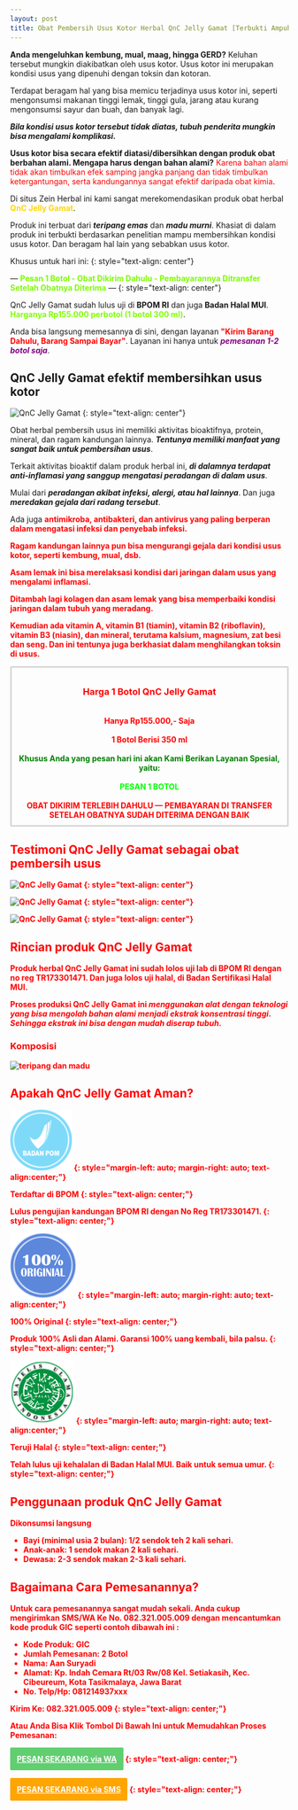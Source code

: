 ```yaml
---
layout: post
title: Obat Pembersih Usus Kotor Herbal QnC Jelly Gamat [Terbukti Ampuh]
---
```


**Anda mengeluhkan kembung, mual, maag, hingga GERD?** Keluhan tersebut mungkin diakibatkan oleh usus kotor. Usus kotor ini merupakan kondisi usus yang dipenuhi dengan toksin dan kotoran.

Terdapat beragam hal yang bisa memicu terjadinya usus kotor ini, seperti mengonsumsi makanan tinggi lemak, tinggi gula, jarang atau kurang mengonsumsi sayur dan buah, dan banyak lagi.

***Bila kondisi usus kotor tersebut tidak diatas, tubuh penderita mungkin bisa mengalami komplikasi.***

**Usus kotor bisa secara efektif diatasi/dibersihkan dengan produk obat berbahan alami. Mengapa harus dengan bahan alami?** <span style="color: red;">Karena bahan alami tidak akan timbulkan efek samping jangka panjang dan tidak timbulkan ketergantungan, serta kandungannya sangat efektif daripada obat kimia</span>.

Di situs Zein Herbal ini kami sangat merekomendasikan produk obat herbal <strong style="color: gold">QnC Jelly Gamat</strong>.

Produk ini terbuat dari ***teripang emas*** dan ***madu murni***. Khasiat di dalam produk ini terbukti berdasarkan penelitian mampu membersihkan kondisi usus kotor. Dan beragam hal lain yang sebabkan usus kotor.

Khusus untuk hari ini:
{: style="text-align: center"}

— <strong style="color: lawngreen">Pesan 1 Botol - Obat Dikirim Dahulu - Pembayarannya Ditransfer Setelah Obatnya Diterima</strong> —
{: style="text-align: center"}

QnC Jelly Gamat sudah lulus uji di **BPOM RI** dan juga **Badan Halal MUI**. <strong style="color: chartreuse">Harganya Rp155.000 perbotol (1 botol 300 ml)</strong>.

Anda bisa langsung memesannya di sini, dengan layanan <strong style="color: red">"Kirim Barang Dahulu, Barang Sampai Bayar"</strong>. Layanan ini hanya untuk <em style="color: purple">**pemesanan 1-2 botol saja**</em>.

## QnC Jelly Gamat efektif membersihkan usus kotor

![QnC Jelly Gamat](https://2.bp.blogspot.com/-ZqoptIpzxV0/WjiqXwgcmeI/AAAAAAAAAGc/w9p2MzJnaN4T369kRzyMIgpeQw3vfS2RgCLcBGAs/s1600/medium1.JPG)
{: style="text-align: center"}

Obat herbal pembersih usus ini memiliki aktivitas bioaktifnya, protein, mineral, dan ragam kandungan lainnya. ***Tentunya memiliki manfaat yang sangat baik untuk pembersihan usus***.

Terkait aktivitas bioaktif dalam produk herbal ini, ***di dalamnya terdapat anti-inflamasi yang sanggup mengatasi peradangan di dalam usus***.

Mulai dari ***peradangan akibat infeksi, alergi, atau hal lainnya***. Dan juga ***meredakan gejala dari radang tersebut***.

Ada juga <strong style="color: red">antimikroba<strong style="color: red">, <strong style="color: red">antibakteri<strong style="color: red">, dan <strong style="color: red">antivirus<strong style="color: red"> yang paling berperan dalam mengatasi infeksi dan penyebab infeksi.

Ragam kandungan lainnya pun bisa mengurangi gejala dari kondisi usus kotor, seperti kembung, mual, dsb.

Asam lemak ini bisa merelaksasi kondisi dari jaringan dalam usus yang mengalami inflamasi.

Ditambah lagi kolagen dan asam lemak yang bisa memperbaiki kondisi jaringan dalam tubuh yang meradang.

Kemudian ada **vitamin A**, **vitamin B1 (tiamin)**, **vitamin B2 (riboflavin)**, **vitamin B3 (niasin)**, dan **mineral**, terutama **kalsium**, **magnesium**, **zat besi** dan **seng**. Dan ini tentunya juga berkhasiat dalam menghilangkan toksin di usus.

<div style="border-radius: 2px; border: 3px solid rgb(216, 216, 216); padding: 10px; text-align: center;">
<h3>Harga 1 Botol QnC Jelly Gamat</h3>
<br>
Hanya <strong>Rp155.000</strong>,- Saja
<br>
<br>
<strong>1 Botol Berisi 350 ml</strong>
<br>
<br>
<strong><span style="color: green">Khusus Anda yang pesan hari ini akan Kami Berikan Layanan Spesial, yaitu:</span></strong>
<br>
<br>
<strong><span style="color: lime">PESAN 1 BOTOL</span></strong>
<br>
<br>
<strong><span style="color: red">OBAT DIKIRIM TERLEBIH DAHULU — PEMBAYARAN DI TRANSFER SETELAH OBATNYA SUDAH DITERIMA DENGAN BAIK</span></strong>
</div>

## Testimoni QnC Jelly Gamat sebagai obat pembersih usus

![QnC Jelly Gamat](https://1.bp.blogspot.com/-2UluIf2_NMY/XesslzpPoLI/AAAAAAAAAXs/tMpMDoi6xfQjKR0DUftI6-DIHbX9TGOywCNcBGAsYHQ/s320/uss1.jpg)
{: style="text-align: center"}

![QnC Jelly Gamat](https://1.bp.blogspot.com/-Tm1Xdq8Rm-E/Xessl9XReiI/AAAAAAAAAXw/kGE2mg0urLo8TQJA_RiMCSTwAbAz-CsSwCNcBGAsYHQ/s320/uss2.jpg)
{: style="text-align: center"}

![QnC Jelly Gamat](https://1.bp.blogspot.com/-p9h5Kd65rIg/Xessl17h6PI/AAAAAAAAAX0/uXa8q5u5HzMmlwm3YKhynhv0fLB8sM3_QCNcBGAsYHQ/s320/uss3.jpg)
{: style="text-align: center"}

## Rincian produk QnC Jelly Gamat

Produk herbal QnC Jelly Gamat ini sudah lolos uji lab di **BPOM RI** dengan no reg **TR173301471**. Dan juga lolos uji halal, di **Badan Sertifikasi Halal MUI**.

Proses produksi QnC Jelly Gamat ini ***menggunakan alat dengan teknologi yang bisa mengolah bahan alami menjadi ekstrak konsentrasi tinggi***. ***Sehingga ekstrak ini bisa dengan mudah diserap tubuh***.

### Komposisi

![teripang dan madu](https://zeinherbal.diobatherbal.com/images/teripang-madu.png)

## Apakah QnC Jelly Gamat Aman?

![QnC Jelly Gamat](/images/logo3.png)
{: style="margin-left: auto; margin-right: auto; text-align:center;"}

**Terdaftar di BPOM**
{: style="text-align: center;"}

**Lulus pengujian kandungan BPOM RI dengan No Reg TR173301471.**
{: style="text-align: center;"}

![QnC Jelly Gamat](/images/logo1.png)
{: style="margin-left: auto; margin-right: auto; text-align:center;"}

**100% Original**
{: style="text-align: center;"}

**Produk 100% Asli dan Alami. Garansi 100% uang kembali, bila palsu.**
{: style="text-align: center;"}

![QnC Jelly Gamat](/images/logo2.png)
{: style="margin-left: auto; margin-right: auto; text-align:center;"}

**Teruji Halal**
{: style="text-align: center;"}

**Telah lulus uji kehalalan di Badan Halal MUI. Baik untuk semua umur.**
{: style="text-align: center;"}

## Penggunaan produk QnC Jelly Gamat

Dikonsumsi langsung

+ Bayi (minimal usia 2 bulan): 1/2 sendok teh 2 kali sehari.
+ Anak-anak: 1 sendok makan 2 kali sehari.
+ Dewasa: 2-3 sendok makan 2-3 kali sehari.

## Bagaimana Cara Pemesanannya?

Untuk cara pemesanannya sangat mudah sekali. Anda cukup mengirimkan SMS/WA Ke No. 082.321.005.009 dengan mencantumkan kode produk **GIC** seperti contoh dibawah ini :

+ Kode Produk: <span style="color: red;">GIC</span>
+ Jumlah Pemesanan: <span style="color: red;">2 Botol</span>
+ Nama: <span style="color: red;">Aan Suryadi</span>
+ Alamat: <span style="color: red;">Kp. Indah Cemara Rt/03 Rw/08 Kel. Setiakasih, Kec. Cibeureum, Kota Tasikmalaya, Jawa Barat</span>
+ No. Telp/Hp: <span style="color: red;">081214937xxx</span>

**Kirim Ke: 082.321.005.009**
{: style="text-align: center;"}

Atau Anda Bisa Klik Tombol Di Bawah Ini untuk Memudahkan Proses Pemesanan:

<a style="background-color: #61ce70; border-radius: 2px; border: 2px solid rgb(97, 206, 112); color: white; display: inline-block; padding: 10px;" href="https://api.whatsapp.com/send?phone=6282321005009&text=Saya%20pesan%20obat%20herbal%20QnC Jelly Gamat%20dengan%20format%20pesanan%3A%0A-%20Kode%20produk%3A%20GIC%0A-%20Jumlah%20pesanan%3A%20%0A-%20Nama%20lengkap%3A%0A-%20Alamat%3A%0A-%20No.%20Hp%2FTelepon%3A">PESAN SEKARANG via WA</a>
{: style="text-align: center;"}

<a style="background-color: orange; border-radius: 2px; border: 2px solid orange; color: white; display: inline-block; padding: 10px;" href="sms:+6282321005009?body=Saya%20pesan%20obat%20herbal%20QnC Jelly Gamat%20dengan%20format%20pesanan%3A%0A-%20Kode%20produk%3A%20GIC%0A-%20Jumlah%20pesanan%3A%20%0A-%20Nama%20lengkap%3A%0A-%20Alamat%3A%0A-%20No.%20Hp%2FTelepon%3A">PESAN SEKARANG via SMS</a>
{: style="text-align: center;"}
